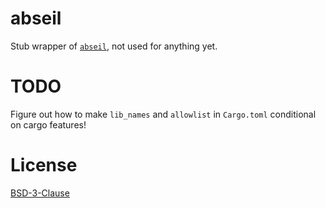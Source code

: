abseil
======

Stub wrapper of [`abseil`](https://github.com/abseil/abseil-cpp), not used for anything yet.

# TODO
Figure out how to make `lib_names` and `allowlist` in `Cargo.toml` conditional on cargo features!

# License
[BSD-3-Clause](./LICENSE)
